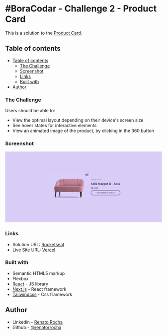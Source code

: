 # #BoraCodar - Challenge 2 - Product Card

This is a solution to the [Product Card](https://www.rocketseat.com.br/boracodar/desafios-anteriores/um-card-de-produto-desafio-02).
## Table of contents

  - [Table of contents](#table-of-contents)
    - [The Challenge](#the-challenge)
    - [Screenshot](#screenshot)
    - [Links](#links)
    - [Built with](#built-with)
  - [Author](#author)

### The Challenge

Users should be able to:

- View the optimal layout depending on their device's screen size
- See hover states for interactive elements
- View an animated image of the product, by clicking in the 360 button

### Screenshot

![Screenshot of the project](Screenshot.png)

### Links

- Solution URL: [Rocketseat](https://www.rocketseat.com.br/boracodar/desafios-anteriores/um-card-de-produto-desafio-02)
- Live Site URL: [Vercel](https://bora-codar-02-card-de-produto.vercel.app/)

### Built with

- Semantic HTML5 markup
- Flexbox
- [React](https://reactjs.org/) - JS library
- [Next.js](https://nextjs.org/docs) - React framework
- [Tailwindcss](https://tailwindcss.com/) - Css framework

## Author

- Linkedin - [Renato Rocha](https://www.linkedin.com/in/renato-rrodrigues/)
- Github - [@renatorrocha](https://github.com/renatorrocha)

